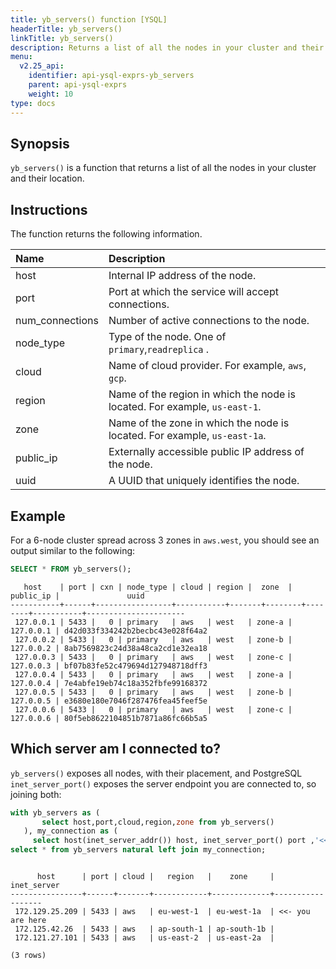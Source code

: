 ```yaml
---
title: yb_servers() function [YSQL]
headerTitle: yb_servers()
linkTitle: yb_servers()
description: Returns a list of all the nodes in your cluster and their location.
menu:
  v2.25_api:
    identifier: api-ysql-exprs-yb_servers
    parent: api-ysql-exprs
    weight: 10
type: docs
---
```


## Synopsis

`yb_servers()` is a function that returns a list of all the nodes in your cluster and their location.

## Instructions

The function returns the following information.

|      Name       |                            Description                            |
| :-------------- | :---------------------------------------------------------------- |
|            host | Internal IP address of the node.                                   |
|            port | Port at which the service will accept connections.                 |
| num_connections | Number of active connections to the node.                         |
|       node_type | Type of the node. One of `primary`,`readreplica` .               |
|           cloud | Name of cloud provider. For example, `aws`, `gcp`.                    |
|          region | Name of the region in which the node is located. For example, `us-east-1`. |
|            zone | Name of the zone in which the node is located. For example, `us-east-1a`.  |
|       public_ip | Externally accessible public IP address of the node.              |
|            uuid | A UUID that uniquely identifies the node.                          |

## Example

For a 6-node cluster spread across 3 zones in `aws.west`, you should see an output similar to the following:

```sql
SELECT * FROM yb_servers();
```

```output
   host    | port | cxn | node_type | cloud | region |  zone  | public_ip |               uuid
-----------+------+-----------------+-----------+-------+--------+--------+-----------+----------------------
 127.0.0.1 | 5433 |   0 | primary   | aws   | west   | zone-a | 127.0.0.1 | d42d033f334242b2becbc43e028f64a2
 127.0.0.2 | 5433 |   0 | primary   | aws   | west   | zone-b | 127.0.0.2 | 8ab7569823c24d38a48ca2cd1e32ea18
 127.0.0.3 | 5433 |   0 | primary   | aws   | west   | zone-c | 127.0.0.3 | bf07b83fe52c479694d127948718dff3
 127.0.0.4 | 5433 |   0 | primary   | aws   | west   | zone-a | 127.0.0.4 | 7e4abfe19eb74c18a352fbfe99168372
 127.0.0.5 | 5433 |   0 | primary   | aws   | west   | zone-b | 127.0.0.5 | e3680e180e7046f287476fea45feef5e
 127.0.0.6 | 5433 |   0 | primary   | aws   | west   | zone-c | 127.0.0.6 | 80f5eb8622104851b7871a86fc66b5a5
```

## Which server am I connected to?

`yb_servers()` exposes all nodes, with their placement, and PostgreSQL `inet_server_port()` exposes the server endpoint you are connected to, so joining both:

```sql
with yb_servers as (
       select host,port,cloud,region,zone from yb_servers()
   ), my_connection as (
     select host(inet_server_addr()) host, inet_server_port() port ,'<<- you are here' as inet_server)
select * from yb_servers natural left join my_connection;
```

```output

      host      | port | cloud |   region   |    zone     |   inet_server
----------------+------+-------+------------+-------------+------------------
 172.129.25.209 | 5433 | aws   | eu-west-1  | eu-west-1a  | <<- you are here
 172.125.42.26  | 5433 | aws   | ap-south-1 | ap-south-1b |
 172.121.27.101 | 5433 | aws   | us-east-2  | us-east-2a  |

(3 rows)
```
